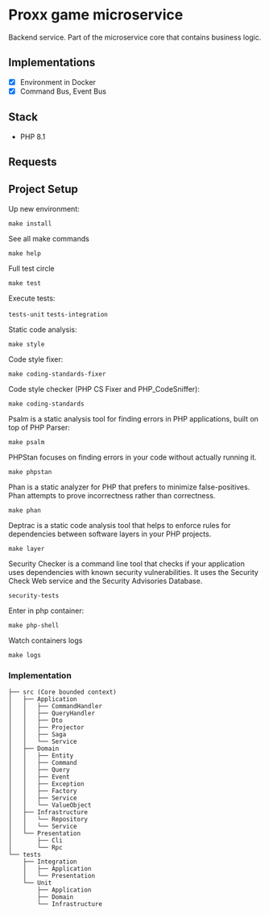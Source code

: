 Proxx game microservice
============
 Backend service. Part of the microservice core that contains business logic.

## Implementations

- [x] Environment in Docker
- [x] Command Bus, Event Bus

## Stack

- PHP 8.1

## Requests



## Project Setup

Up new environment:

`make install`

See all make commands

`make help`

Full test circle

`make test`

Execute tests:

`tests-unit` 
`tests-integration`

Static code analysis:

`make style`

Code style fixer:

`make coding-standards-fixer`

Code style checker (PHP CS Fixer and PHP_CodeSniffer):

`make coding-standards`

Psalm is a static analysis tool for finding errors in PHP applications, built on top of PHP Parser:

`make psalm`

PHPStan focuses on finding errors in your code without actually running it.

`make phpstan`

Phan is a static analyzer for PHP that prefers to minimize false-positives. Phan attempts to prove incorrectness rather than correctness.

`make phan`

Deptrac is a static code analysis tool that helps to enforce rules for dependencies between software layers in your PHP projects.

`make layer`

Security Checker is a command line tool that checks if your application uses dependencies with known security vulnerabilities. It uses the Security Check Web service and the Security Advisories Database.

`security-tests`

Enter in php container:

`make php-shell`

Watch containers logs

`make logs`

### Implementation

```
├── src (Core bounded context)
│   ├── Application
│   │   ├── CommandHandler
│   │   ├── QueryHandler
│   │   ├── Dto
│   │   ├── Projector
│   │   ├── Saga
│   │   └── Service
│   ├── Domain
│   │   ├── Entity
│   │   ├── Command
│   │   ├── Query
│   │   ├── Event
│   │   ├── Exception
│   │   ├── Factory
│   │   ├── Service
│   │   └── ValueObject
│   ├── Infrastructure
│   │   └── Repository
│   │   └── Service
│   └── Presentation
│       ├── Cli
│       └── Rpc
└── tests
    ├── Integration
    │   ├── Application
    │   └── Presentation
    └── Unit
        ├── Application
        ├── Domain
        └── Infrastructure
```
